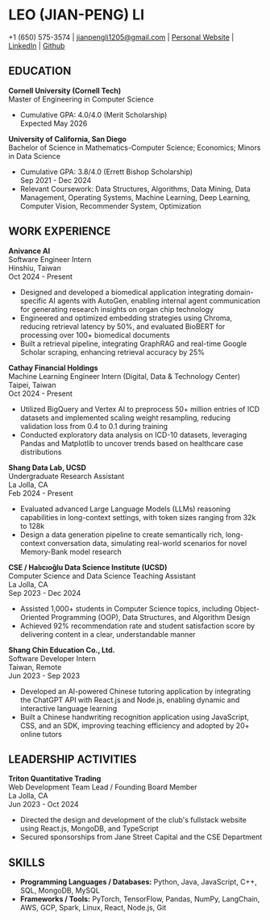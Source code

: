 # LEO (JIAN-PENG) LI  
+1 (650) 575-3574 | jianpengli1205@gmail.com | [Personal Website](#) | [LinkedIn](#) | [Github](#)

## EDUCATION  
**Cornell University (Cornell Tech)**  
Master of Engineering in Computer Science  
- Cumulative GPA: 4.0/4.0 (Merit Scholarship)  
Expected May 2026  

**University of California, San Diego**  
Bachelor of Science in Mathematics-Computer Science; Economics; Minors in Data Science  
- Cumulative GPA: 3.8/4.0 (Errett Bishop Scholarship)  
Sep 2021 - Dec 2024  
- Relevant Coursework: Data Structures, Algorithms, Data Mining, Data Management, Operating Systems, Machine Learning, Deep Learning, Computer Vision, Recommender System, Optimization  

## WORK EXPERIENCE  
**Anivance AI**  
Software Engineer Intern  
Hinshiu, Taiwan  
Oct 2024 - Present  
- Designed and developed a biomedical application integrating domain-specific AI agents with AutoGen, enabling internal agent communication for generating research insights on organ chip technology  
- Engineered and optimized embedding strategies using Chroma, reducing retrieval latency by 50%, and evaluated BioBERT for processing over 100+ biomedical documents  
- Built a retrieval pipeline, integrating GraphRAG and real-time Google Scholar scraping, enhancing retrieval accuracy by 25%

**Cathay Financial Holdings**  
Machine Learning Engineer Intern (Digital, Data & Technology Center)  
Taipei, Taiwan  
Oct 2024 - Present  
- Utilized BigQuery and Vertex AI to preprocess 50+ million entries of ICD datasets and implemented scaling weight resampling, reducing validation loss from 0.4 to 0.1 during training  
- Conducted exploratory data analysis on ICD-10 datasets, leveraging Pandas and Matplotlib to uncover trends based on healthcare case distributions  

**Shang Data Lab, UCSD**  
Undergraduate Research Assistant  
La Jolla, CA  
Feb 2024 - Present  
- Evaluated advanced Large Language Models (LLMs) reasoning capabilities in long-context settings, with token sizes ranging from 32k to 128k  
- Design a data generation pipeline to create semantically rich, long-context conversation data, simulating real-world scenarios for novel Memory-Bank model research  

**CSE / Halıcıoğlu Data Science Institute (UCSD)**  
Computer Science and Data Science Teaching Assistant  
La Jolla, CA  
Sep 2023 - Dec 2024  
- Assisted 1,000+ students in Computer Science topics, including Object-Oriented Programming (OOP), Data Structures, and Algorithm Design  
- Achieved 92% recommendation rate and student satisfaction score by delivering content in a clear, understandable manner  

**Shang Chin Education Co., Ltd.**  
Software Developer Intern  
Taiwan, Remote  
Jun 2023 - Sep 2023  
- Developed an AI-powered Chinese tutoring application by integrating the ChatGPT API with React.js and Node.js, enabling dynamic and interactive language learning  
- Built a Chinese handwriting recognition application using JavaScript, CSS, and an SDK, improving teaching efficiency and adopted by 20+ online tutors  

## LEADERSHIP ACTIVITIES  
**Triton Quantitative Trading**  
Web Development Team Lead / Founding Board Member  
La Jolla, CA  
Jun 2023 - Oct 2024  
- Directed the design and development of the club's fullstack website using React.js, MongoDB, and TypeScript  
- Secured sponsorships from Jane Street Capital and the CSE Department  

## SKILLS  
- **Programming Languages / Databases:** Python, Java, JavaScript, C++, SQL, MongoDB, MySQL  
- **Frameworks / Tools:** PyTorch, TensorFlow, Pandas, NumPy, LangChain, AWS, GCP, Spark, Linux, React, Node.js, Git  